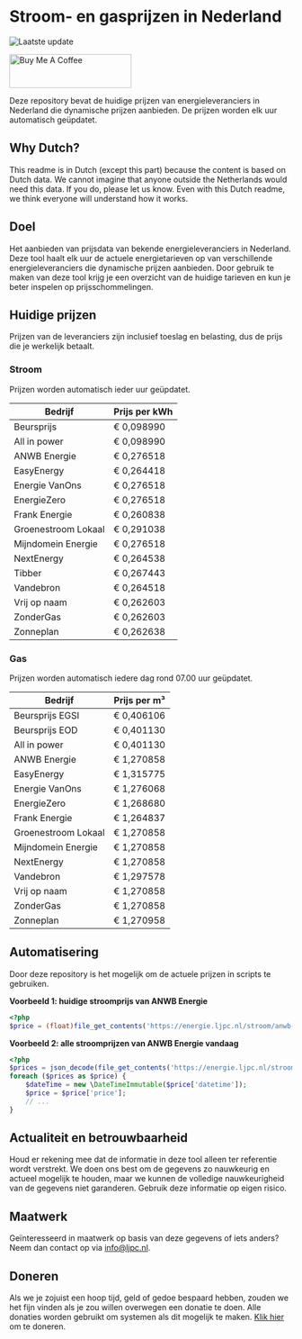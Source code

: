 # Stroom- en gasprijzen in Nederland

![Laatste update](https://img.shields.io/badge/laatste%20update-2025--03--26%2010%3A00%20CET-brightgreen)

<a href="https://www.buymeacoffee.com/Lars-" target="_blank"><img src="https://cdn.buymeacoffee.com/buttons/v2/default-orange.png" alt="Buy Me A Coffee" height="60" style="height: 60px !important;width: 217px !important;" ></a>

Deze repository bevat de huidige prijzen van energieleveranciers in Nederland die dynamische prijzen aanbieden. De prijzen worden elk uur automatisch geüpdatet.

## Why Dutch?

This readme is in Dutch (except this part) because the content is based on Dutch data. We cannot imagine that anyone outside the Netherlands would need this data. If you do, please let us know. Even with this Dutch readme, we think
everyone will understand how it works.

## Doel

Het aanbieden van prijsdata van bekende energieleveranciers in Nederland. Deze tool haalt elk uur de actuele energietarieven op van verschillende energieleveranciers die dynamische prijzen aanbieden. Door gebruik te maken van deze tool
krijg je een overzicht van de huidige tarieven en kun je beter inspelen op prijsschommelingen.

## Huidige prijzen

Prijzen van de leveranciers zijn inclusief toeslag en belasting, dus de prijs die je werkelijk betaalt.

### Stroom

Prijzen worden automatisch ieder uur geüpdatet.

 Bedrijf | Prijs per kWh 
---------|---------------
Beursprijs | € 0,098990
All in power | € 0,098990
ANWB Energie | € 0,276518
EasyEnergy | € 0,264418
Energie VanOns | € 0,276518
EnergieZero | € 0,276518
Frank Energie | € 0,260838
Groenestroom Lokaal | € 0,291038
Mijndomein Energie | € 0,276518
NextEnergy | € 0,264538
Tibber | € 0,267443
Vandebron | € 0,264518
Vrij op naam | € 0,262603
ZonderGas | € 0,262603
Zonneplan | € 0,262638


### Gas

Prijzen worden automatisch iedere dag rond 07.00 uur geüpdatet.

 Bedrijf | Prijs per m³ 
---------|--------------
Beursprijs EGSI | € 0,406106
Beursprijs EOD | € 0,401130
All in power | € 0,401130
ANWB Energie | € 1,270858
EasyEnergy | € 1,315775
Energie VanOns | € 1,276068
EnergieZero | € 1,268680
Frank Energie | € 1,264837
Groenestroom Lokaal | € 1,270858
Mijndomein Energie | € 1,270858
NextEnergy | € 1,270858
Vandebron | € 1,297578
Vrij op naam | € 1,270858
ZonderGas | € 1,270858
Zonneplan | € 1,270958


## Automatisering

Door deze repository is het mogelijk om de actuele prijzen in scripts te gebruiken.

**Voorbeeld 1: huidige stroomprijs van ANWB Energie**

```php
<?php
$price = (float)file_get_contents('https://energie.ljpc.nl/stroom/anwb-energie-nu.txt');

```

**Voorbeeld 2: alle stroomprijzen van ANWB Energie vandaag**

```php
<?php
$prices = json_decode(file_get_contents('https://energie.ljpc.nl/stroom/all-in-power-vandaag.json'),true);
foreach ($prices as $price) {
    $dateTime = new \DateTimeImmutable($price['datetime']);
    $price = $price['price'];
    // ...
}
```

## Actualiteit en betrouwbaarheid

Houd er rekening mee dat de informatie in deze tool alleen ter referentie wordt verstrekt. We doen ons best om de gegevens zo nauwkeurig en actueel mogelijk te houden, maar we kunnen de volledige nauwkeurigheid van de gegevens niet
garanderen. Gebruik deze informatie op eigen risico.

## Maatwerk

Geïnteresseerd in maatwerk op basis van deze gegevens of iets anders? Neem dan contact op
via [info@ljpc.nl](mailto:info@ljpc.nl?subject=Energie%20prijzen).

## Doneren

Als we je zojuist een hoop tijd, geld of gedoe bespaard hebben, zouden we het fijn vinden als je zou willen overwegen een
donatie te doen. Alle donaties worden gebruikt om systemen als dit mogelijk te
maken. [Klik hier](https://www.buymeacoffee.com/Lars-) om te doneren.
